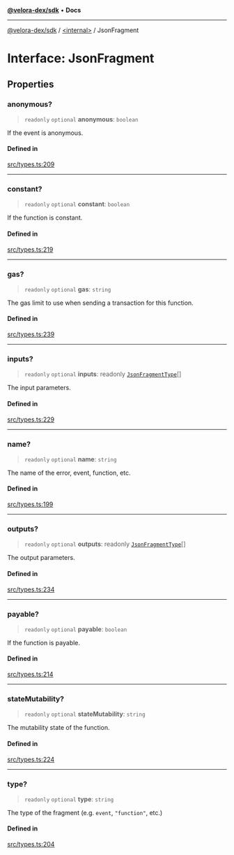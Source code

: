 [**@velora-dex/sdk**](../../README.md) • **Docs**

***

[@velora-dex/sdk](../../globals.md) / [\<internal\>](../README.md) / JsonFragment

# Interface: JsonFragment

## Properties

### anonymous?

> `readonly` `optional` **anonymous**: `boolean`

If the event is anonymous.

#### Defined in

[src/types.ts:209](https://github.com/VeloraDEX/paraswap-sdk/blob/feat/velora/src/types.ts#L209)

***

### constant?

> `readonly` `optional` **constant**: `boolean`

If the function is constant.

#### Defined in

[src/types.ts:219](https://github.com/VeloraDEX/paraswap-sdk/blob/feat/velora/src/types.ts#L219)

***

### gas?

> `readonly` `optional` **gas**: `string`

The gas limit to use when sending a transaction for this function.

#### Defined in

[src/types.ts:239](https://github.com/VeloraDEX/paraswap-sdk/blob/feat/velora/src/types.ts#L239)

***

### inputs?

> `readonly` `optional` **inputs**: readonly [`JsonFragmentType`](JsonFragmentType.md)[]

The input parameters.

#### Defined in

[src/types.ts:229](https://github.com/VeloraDEX/paraswap-sdk/blob/feat/velora/src/types.ts#L229)

***

### name?

> `readonly` `optional` **name**: `string`

The name of the error, event, function, etc.

#### Defined in

[src/types.ts:199](https://github.com/VeloraDEX/paraswap-sdk/blob/feat/velora/src/types.ts#L199)

***

### outputs?

> `readonly` `optional` **outputs**: readonly [`JsonFragmentType`](JsonFragmentType.md)[]

The output parameters.

#### Defined in

[src/types.ts:234](https://github.com/VeloraDEX/paraswap-sdk/blob/feat/velora/src/types.ts#L234)

***

### payable?

> `readonly` `optional` **payable**: `boolean`

If the function is payable.

#### Defined in

[src/types.ts:214](https://github.com/VeloraDEX/paraswap-sdk/blob/feat/velora/src/types.ts#L214)

***

### stateMutability?

> `readonly` `optional` **stateMutability**: `string`

The mutability state of the function.

#### Defined in

[src/types.ts:224](https://github.com/VeloraDEX/paraswap-sdk/blob/feat/velora/src/types.ts#L224)

***

### type?

> `readonly` `optional` **type**: `string`

The type of the fragment (e.g. ``event``, ``"function"``, etc.)

#### Defined in

[src/types.ts:204](https://github.com/VeloraDEX/paraswap-sdk/blob/feat/velora/src/types.ts#L204)
